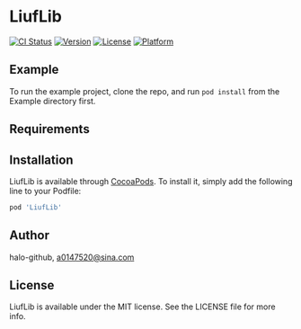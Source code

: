 # LiufLib

[![CI Status](http://img.shields.io/travis/halo-github/LiufLib.svg?style=flat)](https://travis-ci.org/halo-github/LiufLib)
[![Version](https://img.shields.io/cocoapods/v/LiufLib.svg?style=flat)](http://cocoapods.org/pods/LiufLib)
[![License](https://img.shields.io/cocoapods/l/LiufLib.svg?style=flat)](http://cocoapods.org/pods/LiufLib)
[![Platform](https://img.shields.io/cocoapods/p/LiufLib.svg?style=flat)](http://cocoapods.org/pods/LiufLib)

## Example

To run the example project, clone the repo, and run `pod install` from the Example directory first.

## Requirements

## Installation

LiufLib is available through [CocoaPods](http://cocoapods.org). To install
it, simply add the following line to your Podfile:

```ruby
pod 'LiufLib'
```

## Author

halo-github, a0147520@sina.com

## License

LiufLib is available under the MIT license. See the LICENSE file for more info.
